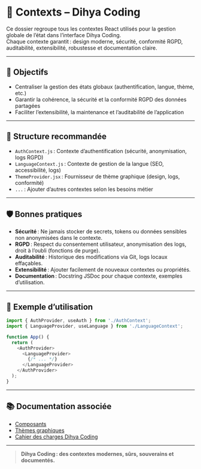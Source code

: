 # 🧠 Contexts – Dihya Coding

Ce dossier regroupe tous les contextes React utilisés pour la gestion globale de l’état dans l’interface Dihya Coding.  
Chaque contexte garantit : design moderne, sécurité, conformité RGPD, auditabilité, extensibilité, robustesse et documentation claire.

---

## 🚀 Objectifs

- Centraliser la gestion des états globaux (authentification, langue, thème, etc.)
- Garantir la cohérence, la sécurité et la conformité RGPD des données partagées
- Faciliter l’extensibilité, la maintenance et l’auditabilité de l’application

---

## 📁 Structure recommandée

- `AuthContext.js` : Contexte d’authentification (sécurité, anonymisation, logs RGPD)
- `LanguageContext.js` : Contexte de gestion de la langue (SEO, accessibilité, logs)
- `ThemeProvider.jsx` : Fournisseur de thème graphique (design, logs, conformité)
- `...` : Ajouter d’autres contextes selon les besoins métier

---

## 🛡️ Bonnes pratiques

- **Sécurité** : Ne jamais stocker de secrets, tokens ou données sensibles non anonymisées dans le contexte.
- **RGPD** : Respect du consentement utilisateur, anonymisation des logs, droit à l’oubli (fonctions de purge).
- **Auditabilité** : Historique des modifications via Git, logs locaux effaçables.
- **Extensibilité** : Ajouter facilement de nouveaux contextes ou propriétés.
- **Documentation** : Docstring JSDoc pour chaque contexte, exemples d’utilisation.

---

## 📝 Exemple d’utilisation

```js
import { AuthProvider, useAuth } from './AuthContext';
import { LanguageProvider, useLanguage } from './LanguageContext';

function App() {
  return (
    <AuthProvider>
      <LanguageProvider>
        {/* ... */}
      </LanguageProvider>
    </AuthProvider>
  );
}
```

---

## 📚 Documentation associée

- [Composants](../components/README.md)
- [Thèmes graphiques](../branding/themes/README.md)
- [Cahier des charges Dihya Coding](../../../docs/user_guide/README.md)

---

> **Dihya Coding : des contextes modernes, sûrs, souverains et documentés.**